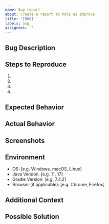 ```yaml
---
name: Bug report
about: Create a report to help us improve
title: '[BUG] '
labels: bug
assignees: ''
---
```


## Bug Description

<!-- A clear and concise description of what the bug is -->

## Steps to Reproduce

<!-- Steps to reproduce the behavior -->

1.
2.
3.
4.

## Expected Behavior

<!-- A clear and concise description of what you expected to happen -->

## Actual Behavior

<!-- A clear and concise description of what actually happened -->

## Screenshots

<!-- If applicable, add screenshots to help explain your problem -->

## Environment

<!-- Please complete the following information -->

- OS: [e.g. Windows, macOS, Linux]
- Java Version: [e.g. 11, 17]
- Gradle Version: [e.g. 7.4.2]
- Browser (if applicable): [e.g. Chrome, Firefox]

## Additional Context

<!-- Add any other context about the problem here -->

## Possible Solution

<!-- If you have suggestions on a fix for the bug, please describe -->